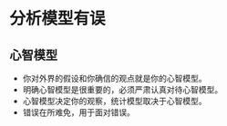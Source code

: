 # 分析模型有误

## 心智模型
* 你对外界的假设和你确信的观点就是你的心智模型。
* 明确心智模型是很重要的，必须严肃认真对待心智模型。
* 心智模型决定你的观察，统计模型取决于心智模型。
* 错误在所难免，用于面对错误。

